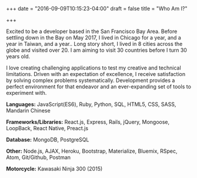 +++
date = "2016-09-09T10:15:23-04:00"
draft = false
title = "Who Am I?"

+++

Excited to be a developer based in the San Francisco Bay Area. Before settling down in the Bay on May 2017, I lived in Chicago for a year, and a year in Taiwan, and a year.. Long story short, I lived in 8 cities across the globe and visited over 20. I am aiming to visit 30 countries before I turn 30 years old.

I love creating challenging applications to test my creative and technical limitations. Driven with an expectation of excellence, I receive satisfaction by solving complex problems systematically. Development provides a perfect environment for that endeavor and an ever-expanding set of tools to experiment with.

**Languages:** JavaScript(ES6), Ruby, Python, SQL, HTML5, CSS, SASS, Mandarin Chinese

**Frameworks/Libraries:** React.js, Express, Rails, jQuery, Mongoose, LoopBack, React Native, Preact.js

**Database:** MongoDB, PostgreSQL

**Other:** Node.js, AJAX, Heroku, Bootstrap, Materialize, Bluemix, RSpec, Atom, Git/Github, Postman

**Motorcycle:** Kawasaki Ninja 300 (2015)
